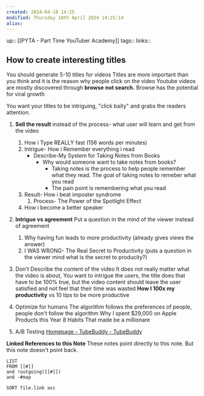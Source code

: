 ```yaml
---
created: 2024-04-18 14:25 
modified: Thursday 18th April 2024 14:25:14
alias: 
---
```

up::  [[PYTA - Part Time YouTuber Academy]]
tags:: 
links::
## How to create interesting titles

You should generate 5-10 titles for videos
Titles are more important than you think and it is the reason why people click on the video
Youtube videos are mostly discovered through **browse** **not search.**
Browse has the potential for viral growth

You want your titles to be intriguing, "click baity" and grabs the readers attention.

1. **Sell the result** instead of the process- what user will learn and get from the video
	1. How i Type REALLY fast (156 words per minutes)
	2. Intrigue- How i Remember everything i read
		- Describe-My System for Taking Notes from Books
			- Why would someone want to take notes from books?
				- Taking notes is the process to help people remember what they read. The goal of taking notes to remeber what you read
				- The pain point is remembering what you read
	1. Result- How i beat imposter syndrome
		1. Process- The Power of the Spotlight Effect
	2. How i become a better speaker

2. **Intrigue vs agreement**
	Put a question in the mind of the viewer instead of agreement
	1. Why having fun leads to more productivity (already gives views the answer)
	2. I WAS WRONG- The Real Secret to Productivity (puts a question in the viewer mind what is the secret to producity?)
1. Don't Describe the content of the video
	It does not really matter what the video is about, You want to intrigue the users, the title does that have to be 100% true, but the video content should leave the user satisfied and not feel that their time was wasted
	**How I 100x my productivity** vs 10 tips to be more productive
4. Optimize for humans
	The algorithm follows the preferences of people, people don't follow the algorithm
	Why I spent $29,000 on Apple Products this Year
	8 Habits That made be a millionare
5. A/B Testing
	[Homepage - TubeBuddy - TubeBuddy](https://www.tubebuddy.com/)
	


**Linked References to this Note**
These notes point directly to this note. But this note doesn't point back.
```dataview
LIST
FROM [[#]]
and !outgoing([[#]])
and -#map

SORT file.link asc
```



